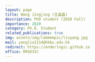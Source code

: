 ```yaml
---
layout: page
title: Wang Jingjing (王晶晶)
description: PhD student (2020 Fall)
importance: 2020
category: Ph.D. Student
related_publications: true
img: assets/img/labmempic/liuyang.jpg
mail: yangliu1214@hkbu.edu.hk
redirect: https://enderlogic.github.io
office: RRS631C
---
```

